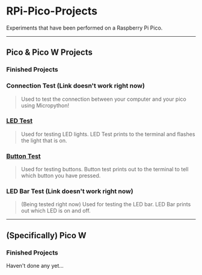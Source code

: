 # RPi-Pico-Projects
Experiments that have been performed on a Raspberry Pi Pico.

---
## Pico & Pico W Projects
### Finished Projects

### Connection Test (Link doesn't work right now)
> Used to test the connection between your computer and your pico using Micropython!

### [LED Test](https://github.com/MontyMango/RPi-Pico-Projects/blob/main/Pico/LED%20Test.py)
> Used for testing LED lights. LED Test prints to the terminal and flashes the light that is on.

### [Button Test](https://github.com/MontyMango/RPi-Pico-Projects/blob/main/Pico/Button%20Press%20Test.py)
> Used for testing buttons. Button test prints out to the terminal to tell which button you have pressed.

### LED Bar Test (Link doesn't work right now)
> (Being tested right now) Used for testing the LED bar. LED Bar prints out which LED is on and off.

---
## (Specifically) Pico W
### Finished Projects
Haven't done any yet...
